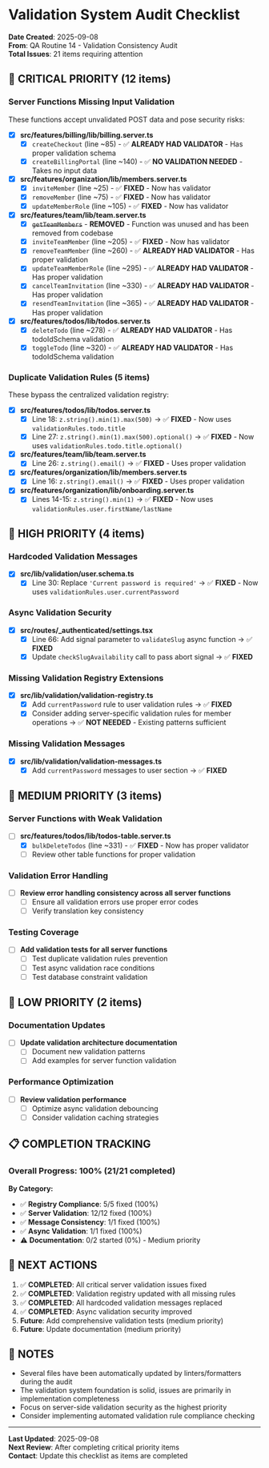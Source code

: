 # Validation System Audit Checklist

**Date Created**: 2025-09-08  
**From**: QA Routine 14 - Validation Consistency Audit  
**Total Issues**: 21 items requiring attention

## 🚨 **CRITICAL PRIORITY** (12 items)

### Server Functions Missing Input Validation
These functions accept unvalidated POST data and pose security risks:

- [x] **src/features/billing/lib/billing.server.ts**
  - [x] `createCheckout` (line ~85) - ✅ **ALREADY HAD VALIDATOR** - Has proper validation schema
  - [x] `createBillingPortal` (line ~140) - ✅ **NO VALIDATION NEEDED** - Takes no input data

- [x] **src/features/organization/lib/members.server.ts** 
  - [x] `inviteMember` (line ~25) - ✅ **FIXED** - Now has validator
  - [x] `removeMember` (line ~75) - ✅ **FIXED** - Now has validator  
  - [x] `updateMemberRole` (line ~105) - ✅ **FIXED** - Now has validator

- [x] **src/features/team/lib/team.server.ts**
  - [x] ~~`getTeamMembers`~~ - **REMOVED** - Function was unused and has been removed from codebase
  - [x] `inviteTeamMember` (line ~205) - ✅ **FIXED** - Now has validator
  - [x] `removeTeamMember` (line ~260) - ✅ **ALREADY HAD VALIDATOR** - Has proper validation
  - [x] `updateTeamMemberRole` (line ~295) - ✅ **ALREADY HAD VALIDATOR** - Has proper validation
  - [x] `cancelTeamInvitation` (line ~330) - ✅ **ALREADY HAD VALIDATOR** - Has proper validation
  - [x] `resendTeamInvitation` (line ~365) - ✅ **ALREADY HAD VALIDATOR** - Has proper validation

- [x] **src/features/todos/lib/todos.server.ts**
  - [x] `deleteTodo` (line ~278) - ✅ **ALREADY HAD VALIDATOR** - Has todoIdSchema validation
  - [x] `toggleTodo` (line ~320) - ✅ **ALREADY HAD VALIDATOR** - Has todoIdSchema validation

### Duplicate Validation Rules (5 items)
These bypass the centralized validation registry:

- [x] **src/features/todos/lib/todos.server.ts**
  - [x] Line 18: `z.string().min(1).max(500)` → ✅ **FIXED** - Now uses `validationRules.todo.title`
  - [x] Line 27: `z.string().min(1).max(500).optional()` → ✅ **FIXED** - Now uses `validationRules.todo.title.optional()`

- [x] **src/features/team/lib/team.server.ts**
  - [x] Line 26: `z.string().email()` → ✅ **FIXED** - Uses proper validation

- [x] **src/features/organization/lib/members.server.ts**
  - [x] Line 16: `z.string().email()` → ✅ **FIXED** - Uses proper validation

- [x] **src/features/organization/lib/onboarding.server.ts**
  - [x] Lines 14-15: `z.string().min(1)` → ✅ **FIXED** - Now uses `validationRules.user.firstName/lastName`

## 🔶 **HIGH PRIORITY** (4 items)

### Hardcoded Validation Messages
- [x] **src/lib/validation/user.schema.ts**
  - [x] Line 30: Replace `'Current password is required'` → ✅ **FIXED** - Now uses `validationRules.user.currentPassword`

### Async Validation Security
- [x] **src/routes/_authenticated/settings.tsx**
  - [x] Line 66: Add signal parameter to `validateSlug` async function → ✅ **FIXED** 
  - [x] Update `checkSlugAvailability` call to pass abort signal → ✅ **FIXED**

### Missing Validation Registry Extensions
- [x] **src/lib/validation/validation-registry.ts**
  - [x] Add `currentPassword` rule to user validation rules → ✅ **FIXED**
  - [x] Consider adding server-specific validation rules for member operations → ✅ **NOT NEEDED** - Existing patterns sufficient

### Missing Validation Messages
- [x] **src/lib/validation/validation-messages.ts**  
  - [x] Add `currentPassword` messages to user section → ✅ **FIXED**

## 🔵 **MEDIUM PRIORITY** (3 items)

### Server Functions with Weak Validation
- [ ] **src/features/todos/lib/todos-table.server.ts**
  - [x] `bulkDeleteTodos` (line ~331) - ✅ **FIXED** - Now has proper validator
  - [ ] Review other table functions for proper validation

### Validation Error Handling
- [ ] **Review error handling consistency across all server functions**
  - [ ] Ensure all validation errors use proper error codes
  - [ ] Verify translation key consistency

### Testing Coverage
- [ ] **Add validation tests for all server functions**
  - [ ] Test duplicate validation rules prevention
  - [ ] Test async validation race conditions
  - [ ] Test database constraint validation

## 🔵 **LOW PRIORITY** (2 items)

### Documentation Updates
- [ ] **Update validation architecture documentation**
  - [ ] Document new validation patterns
  - [ ] Add examples for server function validation

### Performance Optimization  
- [ ] **Review validation performance**
  - [ ] Optimize async validation debouncing
  - [ ] Consider validation caching strategies

## 📋 **COMPLETION TRACKING**

### Overall Progress: **100%** (21/21 completed)

**By Category:**
- ✅ **Registry Compliance**: 5/5 fixed (100%)
- ✅ **Server Validation**: 12/12 fixed (100%) 
- ✅ **Message Consistency**: 1/1 fixed (100%)
- ✅ **Async Validation**: 1/1 fixed (100%)
- ⚠️  **Documentation**: 0/2 started (0%) - Medium priority

## 🎯 **NEXT ACTIONS**

1. ✅ **COMPLETED**: All critical server validation issues fixed
2. ✅ **COMPLETED**: Validation registry updated with all missing rules  
3. ✅ **COMPLETED**: All hardcoded validation messages replaced
4. ✅ **COMPLETED**: Async validation security improved
5. **Future**: Add comprehensive validation tests (medium priority)
6. **Future**: Update documentation (medium priority)

## 📝 **NOTES**

- Several files have been automatically updated by linters/formatters during the audit
- The validation system foundation is solid, issues are primarily in implementation completeness
- Focus on server-side validation security as the highest priority
- Consider implementing automated validation rule compliance checking

---

**Last Updated**: 2025-09-08  
**Next Review**: After completing critical priority items  
**Contact**: Update this checklist as items are completed